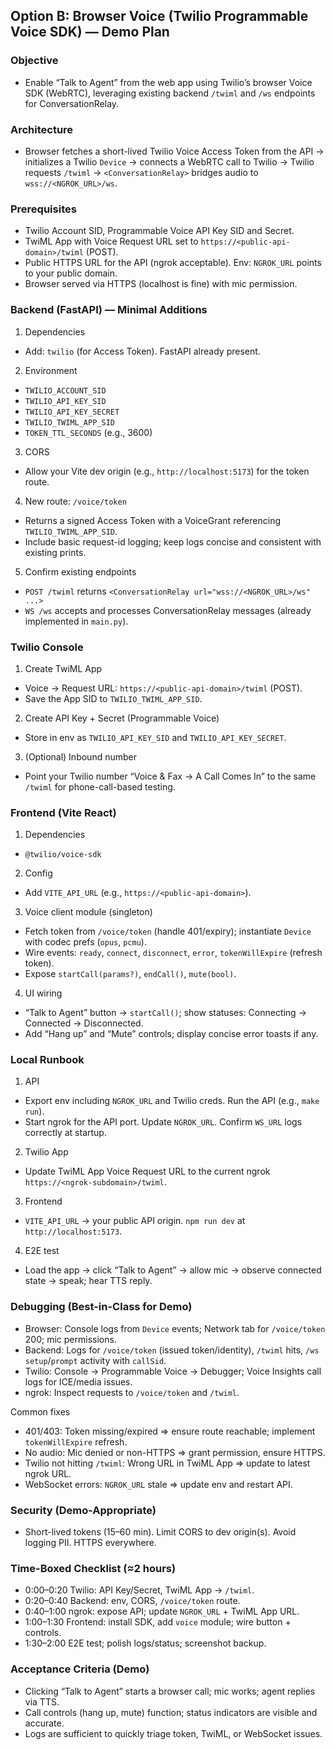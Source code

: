 ## Option B: Browser Voice (Twilio Programmable Voice SDK) — Demo Plan

### Objective
- Enable “Talk to Agent” from the web app using Twilio’s browser Voice SDK (WebRTC), leveraging existing backend `/twiml` and `/ws` endpoints for ConversationRelay.

### Architecture
- Browser fetches a short-lived Twilio Voice Access Token from the API → initializes a Twilio `Device` → connects a WebRTC call to Twilio → Twilio requests `/twiml` → `<ConversationRelay>` bridges audio to `wss://<NGROK_URL>/ws`.

### Prerequisites
- Twilio Account SID, Programmable Voice API Key SID and Secret.
- TwiML App with Voice Request URL set to `https://<public-api-domain>/twiml` (POST).
- Public HTTPS URL for the API (ngrok acceptable). Env: `NGROK_URL` points to your public domain.
- Browser served via HTTPS (localhost is fine) with mic permission.

### Backend (FastAPI) — Minimal Additions
1) Dependencies
- Add: `twilio` (for Access Token). FastAPI already present.

2) Environment
- `TWILIO_ACCOUNT_SID`
- `TWILIO_API_KEY_SID`
- `TWILIO_API_KEY_SECRET`
- `TWILIO_TWIML_APP_SID`
- `TOKEN_TTL_SECONDS` (e.g., 3600)

3) CORS
- Allow your Vite dev origin (e.g., `http://localhost:5173`) for the token route.

4) New route: `/voice/token`
- Returns a signed Access Token with a VoiceGrant referencing `TWILIO_TWIML_APP_SID`.
- Include basic request-id logging; keep logs concise and consistent with existing prints.

5) Confirm existing endpoints
- `POST /twiml` returns `<ConversationRelay url="wss://<NGROK_URL>/ws" ...>`
- `WS /ws` accepts and processes ConversationRelay messages (already implemented in `main.py`).

### Twilio Console
1) Create TwiML App
- Voice → Request URL: `https://<public-api-domain>/twiml` (POST).
- Save the App SID to `TWILIO_TWIML_APP_SID`.

2) Create API Key + Secret (Programmable Voice)
- Store in env as `TWILIO_API_KEY_SID` and `TWILIO_API_KEY_SECRET`.

3) (Optional) Inbound number
- Point your Twilio number “Voice & Fax → A Call Comes In” to the same `/twiml` for phone-call-based testing.

### Frontend (Vite React)
1) Dependencies
- `@twilio/voice-sdk`

2) Config
- Add `VITE_API_URL` (e.g., `https://<public-api-domain>`).

3) Voice client module (singleton)
- Fetch token from `/voice/token` (handle 401/expiry); instantiate `Device` with codec prefs (`opus`, `pcmu`).
- Wire events: `ready`, `connect`, `disconnect`, `error`, `tokenWillExpire` (refresh token).
- Expose `startCall(params?)`, `endCall()`, `mute(bool)`.

4) UI wiring
- “Talk to Agent” button → `startCall()`; show statuses: Connecting → Connected → Disconnected.
- Add “Hang up” and “Mute” controls; display concise error toasts if any.

### Local Runbook
1) API
- Export env including `NGROK_URL` and Twilio creds. Run the API (e.g., `make run`).
- Start ngrok for the API port. Update `NGROK_URL`. Confirm `WS_URL` logs correctly at startup.

2) Twilio App
- Update TwiML App Voice Request URL to the current ngrok `https://<ngrok-subdomain>/twiml`.

3) Frontend
- `VITE_API_URL` → your public API origin. `npm run dev` at `http://localhost:5173`.

4) E2E test
- Load the app → click “Talk to Agent” → allow mic → observe connected state → speak; hear TTS reply.

### Debugging (Best-in-Class for Demo)
- Browser: Console logs from `Device` events; Network tab for `/voice/token` 200; mic permissions.
- Backend: Logs for `/voice/token` (issued token/identity), `/twiml` hits, `/ws` `setup`/`prompt` activity with `callSid`.
- Twilio: Console → Programmable Voice → Debugger; Voice Insights call logs for ICE/media issues.
- ngrok: Inspect requests to `/voice/token` and `/twiml`.

Common fixes
- 401/403: Token missing/expired ⇒ ensure route reachable; implement `tokenWillExpire` refresh.
- No audio: Mic denied or non-HTTPS ⇒ grant permission, ensure HTTPS.
- Twilio not hitting `/twiml`: Wrong URL in TwiML App ⇒ update to latest ngrok URL.
- WebSocket errors: `NGROK_URL` stale ⇒ update env and restart API.

### Security (Demo-Appropriate)
- Short-lived tokens (15–60 min). Limit CORS to dev origin(s). Avoid logging PII. HTTPS everywhere.

### Time-Boxed Checklist (≈2 hours)
- 0:00–0:20  Twilio: API Key/Secret, TwiML App → `/twiml`.
- 0:20–0:40  Backend: env, CORS, `/voice/token` route.
- 0:40–1:00  ngrok: expose API; update `NGROK_URL` + TwiML App URL.
- 1:00–1:30  Frontend: install SDK, add `voice` module; wire button + controls.
- 1:30–2:00  E2E test; polish logs/status; screenshot backup.

### Acceptance Criteria (Demo)
- Clicking “Talk to Agent” starts a browser call; mic works; agent replies via TTS.
- Call controls (hang up, mute) function; status indicators are visible and accurate.
- Logs are sufficient to quickly triage token, TwiML, or WebSocket issues.


